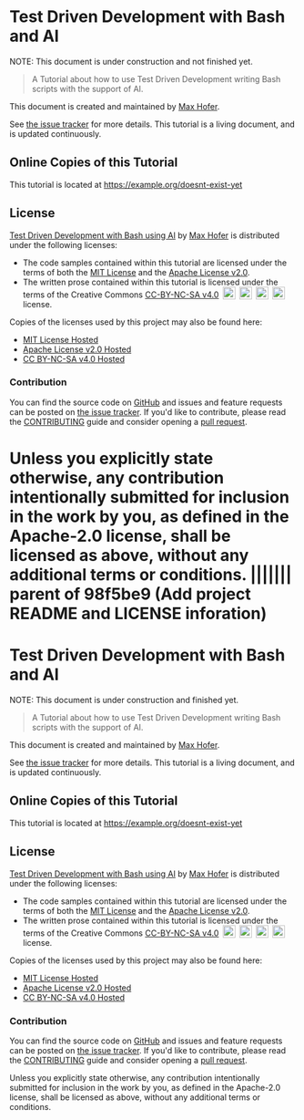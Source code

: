 # Test Driven Development with Bash and AI

NOTE: This document is under construction and not finished yet.

> A Tutorial about how to use Test Driven Development writing Bash scripts with the support of AI.

This document is created and maintained by [Max Hofer](https://github.com/mh182).

See [the issue tracker] for more details. This tutorial is a living document,
and is updated continuously.

[the issue tracker]: https://github.com/mh182/tdd_bash_ai_book/issues

## Online Copies of this Tutorial

This tutorial is located at https://example.org/doesnt-exist-yet

## License

[Test Driven Development with Bash using
AI](https://github.com/mh182/tdd_bash_ai_book.git) by [Max Hofer](https://github.com/mh182")
is distributed under the following licenses:

- The code samples contained within this tutorial are licensed under the terms of both the [MIT License] and the [Apache License v2.0].
- The written prose contained within this tutorial is licensed under the terms of the Creative Commons [CC-BY-NC-SA v4.0]
  <img style="height:22px!important;margin-left:3px;vertical-align:text-bottom;" src="https://mirrors.creativecommons.org/presskit/icons/cc.svg?ref=chooser-v1" alt="">
  <img style="height:22px!important;margin-left:3px;vertical-align:text-bottom;" src="https://mirrors.creativecommons.org/presskit/icons/by.svg?ref=chooser-v1" alt="">
  <img style="height:22px!important;margin-left:3px;vertical-align:text-bottom;" src="https://mirrors.creativecommons.org/presskit/icons/nc.svg?ref=chooser-v1" alt="">
  <img style="height:22px!important;margin-left:3px;vertical-align:text-bottom;" src="https://mirrors.creativecommons.org/presskit/icons/sa.svg?ref=chooser-v1" alt="">
  license.

Copies of the licenses used by this project may also be found here:

- [MIT License Hosted]
- [Apache License v2.0 Hosted]
- [CC BY-NC-SA v4.0 Hosted]

[MIT License]: ./LICENSE-MIT
[Apache License v2.0]: ./LICENSE-APACHE
[CC-BY-NC-SA v4.0]: ./LICENSE-CC-BY-NC-SA
[MIT License Hosted]: https://opensource.org/licenses/MIT
[Apache License v2.0 Hosted]: http://www.apache.org/licenses/LICENSE-2.0
[CC BY-NC-SA v4.0 Hosted]: https://creativecommons.org/licenses/by-nc-sa/4.0/?ref=chooser-v1

### Contribution

You can find the source code on
[GitHub](https://github.com/mh182/tdd_bash_ai_book/) and issues and feature
requests can be posted on [the issue tracker]. If you'd like to contribute,
please read the [CONTRIBUTING](./CONTRIBUTING.md) guide and consider opening a
[pull request](https://github.com/mh182/tdd_bash_ai_book/pulls).

Unless you explicitly state otherwise, any contribution intentionally submitted
for inclusion in the work by you, as defined in the Apache-2.0 license, shall
be licensed as above, without any additional terms or conditions.
||||||| parent of 98f5be9 (Add project README and LICENSE inforation)
=======
# Test Driven Development with Bash and AI

NOTE: This document is under construction and finished yet.

> A Tutorial about how to use Test Driven Development writing Bash scripts with the support of AI.

This document is created and maintained by [Max Hofer](https://github.com/mh182).

See [the issue tracker] for more details. This tutorial is a living document,
and is updated continuously.

[the issue tracker]: https://github.com/mh182/tdd_bash_ai_book/issues

## Online Copies of this Tutorial

This tutorial is located at https://example.org/doesnt-exist-yet

## License

[Test Driven Development with Bash using
AI](https://github.com/mh182/tdd_bash_ai_book.git) by [Max Hofer](https://github.com/mh182")
is distributed under the following licenses:

- The code samples contained within this tutorial are licensed under the terms of both the [MIT License] and the [Apache License v2.0].
- The written prose contained within this tutorial is licensed under the terms of the Creative Commons [CC-BY-NC-SA v4.0]
  <img style="height:22px!important;margin-left:3px;vertical-align:text-bottom;" src="https://mirrors.creativecommons.org/presskit/icons/cc.svg?ref=chooser-v1" alt="">
  <img style="height:22px!important;margin-left:3px;vertical-align:text-bottom;" src="https://mirrors.creativecommons.org/presskit/icons/by.svg?ref=chooser-v1" alt="">
  <img style="height:22px!important;margin-left:3px;vertical-align:text-bottom;" src="https://mirrors.creativecommons.org/presskit/icons/nc.svg?ref=chooser-v1" alt="">
  <img style="height:22px!important;margin-left:3px;vertical-align:text-bottom;" src="https://mirrors.creativecommons.org/presskit/icons/sa.svg?ref=chooser-v1" alt="">
  license.

Copies of the licenses used by this project may also be found here:

- [MIT License Hosted]
- [Apache License v2.0 Hosted]
- [CC BY-NC-SA v4.0 Hosted]

[MIT License]: ./LICENSE-MIT
[Apache License v2.0]: ./LICENSE-APACHE
[CC-BY-NC-SA v4.0]: ./LICENSE-CC-BY-NC-SA
[MIT License Hosted]: https://opensource.org/licenses/MIT
[Apache License v2.0 Hosted]: http://www.apache.org/licenses/LICENSE-2.0
[CC BY-NC-SA v4.0 Hosted]: https://creativecommons.org/licenses/by-nc-sa/4.0/?ref=chooser-v1

### Contribution

You can find the source code on
[GitHub](https://github.com/mh182/tdd_bash_ai_book/) and issues and feature
requests can be posted on [the issue tracker]. If you'd like to contribute,
please read the [CONTRIBUTING](./CONTRIBUTING.md) guide and consider opening a
[pull request](https://github.com/mh182/tdd_bash_ai_book/pulls).

Unless you explicitly state otherwise, any contribution intentionally submitted
for inclusion in the work by you, as defined in the Apache-2.0 license, shall
be licensed as above, without any additional terms or conditions.
